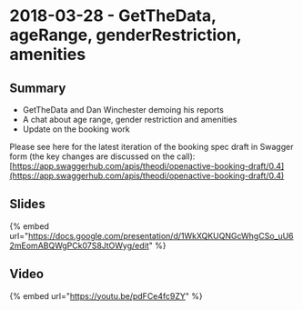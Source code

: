 # 2018-03-28 - GetTheData, ageRange, genderRestriction, amenities

## Summary

* GetTheData and Dan Winchester demoing his reports
* A chat about age range, gender restriction and amenities
* Update on the booking work

Please see here for the latest iteration of the booking spec draft in Swagger form (the key changes are discussed on the call): [https://app.swaggerhub.com/apis/theodi/openactive-booking-draft/0.4](https://app.swaggerhub.com/apis/theodi/openactive-booking-draft/0.4)

## Slides

{% embed url="https://docs.google.com/presentation/d/1WkXQKUQNGcWhgCSo_uU62mEomABQWgPCk07S8JtOWyg/edit" %}

## Video

{% embed url="https://youtu.be/pdFCe4fc9ZY" %}
